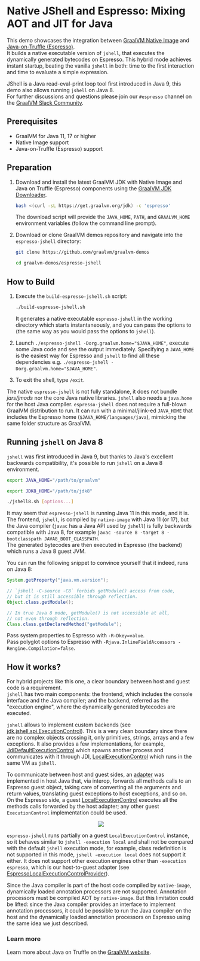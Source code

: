 # Native JShell and Espresso: Mixing AOT and JIT for Java

This demo showcases the integration between [GraalVM Native Image](https://www.graalvm.org/reference-manual/native-image/) and [Java-on-Truffle (Espresso)](https://www.graalvm.org/reference-manual/java-on-truffle/).  
It builds a native executable version of `jshell`, that executes the dynamically generated bytecodes on Espresso. This hybrid mode achieves instant startup, beating the vanilla `jshell` in both: time to the first interaction and time to evaluate a simple expression.

JShell is a Java read-eval-print loop tool first introduced in Java 9, this demo also allows running `jshell` on Java 8.  
For further discussions and questions please join our `#espresso` channel on the [GraalVM Slack Community](https://graalvm.slack.com/).

## Prerequisites

- GraalVM for Java 11, 17 or higher
- Native Image support
- Java-on-Truffle (Espresso) support

## Preparation

1. Download and install the latest GraalVM JDK with Native Image and Java on Truffle (Espresso) components using the [GraalVM JDK Downloader](https://github.com/graalvm/graalvm-jdk-downloader).
    ```bash
    bash <(curl -sL https://get.graalvm.org/jdk) -c 'espresso'
    ```
    The download script will provide the `JAVA_HOME`, `PATH`, and `GRAALVM_HOME` environment variables (follow the command line prompt).

2. Download or clone GraalVM demos repository and navigate into the `espresso-jshell` directory:
    ```bash
    git clone https://github.com/graalvm/graalvm-demos
    ```
    ```bash
    cd graalvm-demos/espresso-jshell
    ```

## How to Build

1. Execute the `build-espresso-jshell.sh` script:
    ```bash
    ./build-espresso-jshell.sh
    ```
    It generates a native executable `espresso-jshell` in the working directory which starts instantaneously, and you can pass the options to (the same way as you would pass the options to `jshell`).

2. Launch `./espresso-jshell -Dorg.graalvm.home="$JAVA_HOME"`, execute some Java code and see the output immediately.
    Specifying a `JAVA_HOME` is the easiest way for Espresso and `jshell` to find all these dependencies e.g. `./espresso-jshell -Dorg.graalvm.home="$JAVA_HOME"`.  

3. To exit the shell, type `/exit`.

The native `espresso-jshell` is not fully standalone, it does not bundle _jars/jmods_ nor the core Java native libraries. `jshell` also needs a `java.home` for the host Java compiler. `espresso-jshell` does not require a full-blown GraalVM distribution to run. It can run with a minimal/jlink-ed `JAVA_HOME` that includes the Espresso home (`$JAVA_HOME/languages/java`), mimicking the same folder structure as GraalVM.

## Running `jshell` on Java 8

`jshell` was first introduced in Java 9, but thanks to Java's excellent backwards compatibility, it's possible to run `jshell` on a Java 8 environment.

```bash
export JAVA_HOME="/path/to/graalvm"
```
```bash
export JDK8_HOME="/path/to/jdk8"
```
```bash
./jshell8.sh [options...]
```

It may seem that `espresso-jshell` is running Java 11 in this mode, and it is.  
The frontend, `jshell`, is compiled by `native-image` with Java 11 (or 17), but the Java compiler (`javac` has a Java API used by `jshell`) is fully backwards compatible with Java 8, for example `javac -source 8 -target 8 -bootclasspath JAVA8_BOOT_CLASSPATH`.  
The generated bytecodes are then executed in Espresso (the backend) which runs a Java 8 guest JVM.

You can run the following snippet to convince yourself that it indeed, runs on Java 8:
```java
System.getProperty("java.vm.version");

// `jshell -C-source -C8` forbids getModule() access from code,
// but it is still accessible through reflection.
Object.class.getModule();

// In true Java 8 mode, getModule() is not accessible at all,
// not even through reflection.
Class.class.getDeclaredMethod("getModule");
```

Pass system properties to Espresso with `-R-Dkey=value`.  
Pass polyglot options to Espresso with `-Rjava.InlineFieldAccessors -Rengine.Compilation=false`.

## How it works?

For hybrid projects like this one, a clear boundary between host and guest code is a requirement.  
`jshell` has two main components: the frontend, which includes the console interface and the Java compiler; and the backend, referred as the "execution engine", where the dynamically generated bytecodes are executed.

`jshell` allows to implement custom backends (see [jdk.jshell.spi.ExecutionControl](https://docs.oracle.com/en/java/javase/11/docs/api/jdk.jshell/jdk/jshell/spi/ExecutionControl.html)). This is a very clean boundary since there are no complex objects crossing it, only primitives, strings, arrays and a few exceptions. It also provides a few implementations, for example, [JdiDefaultExecutionControl](https://docs.oracle.com/en/java/javase/11/docs/api/jdk.jshell/jdk/jshell/execution/JdiDefaultExecutionControl.html) which spawns another process and communicates with it through JDI, [LocalExecutionControl](https://docs.oracle.com/en/java/javase/11/docs/api/jdk.jshell/jdk/jshell/execution/LocalExecutionControl.html) which runs in the same VM as `jshell`.

To communicate between host and guest sides, an [adapter](https://github.com/mukel/graalvm-demos/blob/master/espresso-jshell/src/main/java/com/oracle/truffle/espresso/jshell/EspressoExecutionControl.java) was implemented in host Java that, via interop, forwards all methods calls to an Espresso guest object, taking care of converting all the arguments and return values, translating guest exceptions to host exceptions, and so on.  
On the Espresso side, a guest [LocalExecutionControl](https://docs.oracle.com/en/java/javase/11/docs/api/jdk.jshell/jdk/jshell/execution/LocalExecutionControl.html) executes all the methods calls forwarded by the host adapter; any other guest `ExecutionControl` implementation could be used.

<p align="center">
    <img src="./diagram.svg">
</p>

`espresso-jshell` runs partially on a guest `LocalExecutionControl` instance, so it behaves similar to `jshell -execution local` and shall not be compared with the default `jshell` execution mode, for example, class redefinition is not supported in this mode, `jshell -execution local` does not support it either. It does not support other execution engines other than `-execution espresso`, which is our host-to-guest adapter (see [EspressoLocalExecutionControlProvider](https://github.com/graalvm/graalvm-demos/blob/master/espresso-jshell/src/main/java/com/oracle/truffle/espresso/jshell/EspressoLocalExecutionControlProvider.java)).

Since the Java compiler is part of the host code compiled by `native-image`, dynamically loaded annotation processors are not supported. Annotation processors must be compiled AOT by `native-image`. But this limitation could be lifted: since the Java compiler provides an interface to implement annotation processors, it could be possible to run the Java compiler on the host and the dynamically loaded annotation processors on Espresso using the same idea we just described.

### Learn more

Learn more about Java on Truffle on the [GraalVM website](https://www.graalvm.org/latest/reference-manual/java-on-truffle/).
